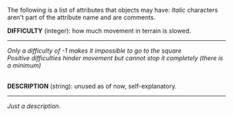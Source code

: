 The following is a list of attributes that objects may have:
*Italic* characters aren't part of the attribute name and are comments.

**DIFFICULTY** (integer): how much movement in terrain is slowed.

---

*Only a difficulty of -1 makes it impossible to go to the square*<br>
*Positive difficulties hinder movement but cannot stop it completely*
*(there is a minimum)*
<br><br>

**DESCRIPTION** (string): unused as of now, self-explanatory.

---

*Just a description.*
<br><br>